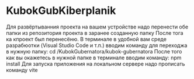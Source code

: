 # KubokGubKiberplanik
Для развёртыванния проекта на вашем устройстве надо перенести обе папки из репозитория проекта в заранее созданную папку
После тога ка кпроект был перенесёню. В терминале в удобной вам среде разрабюотки (Visual Studio Code и т.п.) вводим команду для переходжа в нужную папку: cd /KubokGubernatora/kubok-gubernatora
После того как вы окажетесь в нужной папке в терминале вводим команду: npm install 
Для запуска приложения на локальном сервере надо прописать команду vite 
